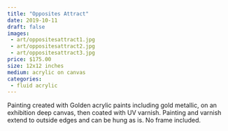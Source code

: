 ```yaml
---
title: "Opposites Attract"
date: 2019-10-11
draft: false
images:
 - art/oppositesattract1.jpg
 - art/oppositesattract2.jpg
 - art/oppositesattract3.jpg
price: $175.00
size: 12x12 inches
medium: acrylic on canvas
categories:
 - fluid acrylic
---
```


Painting created with Golden acrylic paints including gold metallic, on an exhibition deep canvas, then coated with UV varnish. Painting and varnish extend to outside edges and can be hung as is. No frame included.

